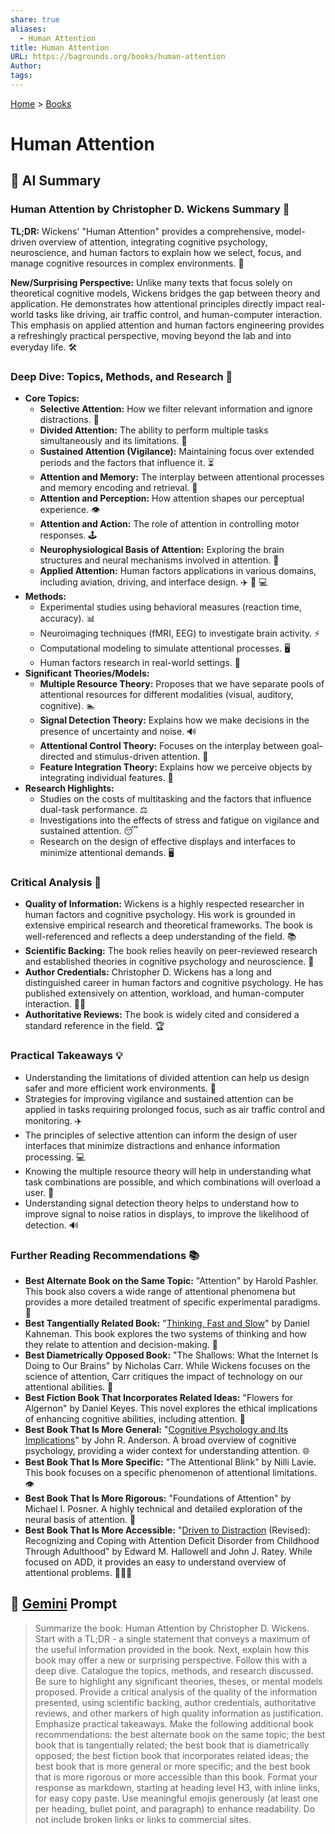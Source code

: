 ```yaml
---
share: true
aliases:
  - Human Attention
title: Human Attention
URL: https://bagrounds.org/books/human-attention
Author: 
tags: 
---
```

[Home](../index.md) > [Books](./index.md)  
# Human Attention  
## 🤖 AI Summary  
### Human Attention by Christopher D. Wickens Summary 🧠  
**TL;DR:** Wickens' "Human Attention" provides a comprehensive, model-driven overview of attention, integrating cognitive psychology, neuroscience, and human factors to explain how we select, focus, and manage cognitive resources in complex environments. 🚀  
  
**New/Surprising Perspective:** Unlike many texts that focus solely on theoretical cognitive models, Wickens bridges the gap between theory and application. He demonstrates how attentional principles directly impact real-world tasks like driving, air traffic control, and human-computer interaction. This emphasis on applied attention and human factors engineering provides a refreshingly practical perspective, moving beyond the lab and into everyday life. 🛠️  
  
### Deep Dive: Topics, Methods, and Research 🔬  
* **Core Topics:**  
    * **Selective Attention:** How we filter relevant information and ignore distractions. 🎯  
    * **Divided Attention:** The ability to perform multiple tasks simultaneously and its limitations. 🤹  
    * **Sustained Attention (Vigilance):** Maintaining focus over extended periods and the factors that influence it. ⏳  
    * **Attention and Memory:** The interplay between attentional processes and memory encoding and retrieval. 🔗  
    * **Attention and Perception:** How attention shapes our perceptual experience. 👁️  
    * **Attention and Action:** The role of attention in controlling motor responses. 🕹️  
    * **Neurophysiological Basis of Attention:** Exploring the brain structures and neural mechanisms involved in attention. 🧠  
    * **Applied Attention:** Human factors applications in various domains, including aviation, driving, and interface design. ✈️ 🚗 💻  
* **Methods:**  
    * Experimental studies using behavioral measures (reaction time, accuracy). 📊  
    * Neuroimaging techniques (fMRI, EEG) to investigate brain activity. ⚡  
    * Computational modeling to simulate attentional processes. 🖥️  
    * Human factors research in real-world settings. 👷  
* **Significant Theories/Models:**  
    * **Multiple Resource Theory:** Proposes that we have separate pools of attentional resources for different modalities (visual, auditory, cognitive). 🏊  
    * **Signal Detection Theory:** Explains how we make decisions in the presence of uncertainty and noise. 🔊  
    * **Attentional Control Theory:** Focuses on the interplay between goal-directed and stimulus-driven attention. 🚦  
    * **Feature Integration Theory:** Explains how we perceive objects by integrating individual features. 🧩  
* **Research Highlights:**  
    * Studies on the costs of multitasking and the factors that influence dual-task performance. ⚖️  
    * Investigations into the effects of stress and fatigue on vigilance and sustained attention. 😴  
    * Research on the design of effective displays and interfaces to minimize attentional demands. 🖥️  
  
### Critical Analysis 🧐  
* **Quality of Information:** Wickens is a highly respected researcher in human factors and cognitive psychology. His work is grounded in extensive empirical research and theoretical frameworks. The book is well-referenced and reflects a deep understanding of the field. 📚  
* **Scientific Backing:** The book relies heavily on peer-reviewed research and established theories in cognitive psychology and neuroscience. 🔬  
* **Author Credentials:** Christopher D. Wickens has a long and distinguished career in human factors and cognitive psychology. He has published extensively on attention, workload, and human-computer interaction. 🧑‍🏫  
* **Authoritative Reviews:** The book is widely cited and considered a standard reference in the field. 🏆  
  
### Practical Takeaways 💡  
* Understanding the limitations of divided attention can help us design safer and more efficient work environments. 👷  
* Strategies for improving vigilance and sustained attention can be applied in tasks requiring prolonged focus, such as air traffic control and monitoring. ✈️  
* The principles of selective attention can inform the design of user interfaces that minimize distractions and enhance information processing. 💻  
* Knowing the multiple resource theory will help in understanding what task combinations are possible, and which combinations will overload a user. 🤹  
* Understanding signal detection theory helps to understand how to improve signal to noise ratios in displays, to improve the likelihood of detection. 🔊  
  
### Further Reading Recommendations 📚  
* **Best Alternate Book on the Same Topic:** "Attention" by Harold Pashler. This book also covers a wide range of attentional phenomena but provides a more detailed treatment of specific experimental paradigms. 📖  
* **Best Tangentially Related Book:** "[Thinking, Fast and Slow](./thinking-fast-and-slow.md)" by Daniel Kahneman. This book explores the two systems of thinking and how they relate to attention and decision-making. 🧠  
* **Best Diametrically Opposed Book:** "The Shallows: What the Internet Is Doing to Our Brains" by Nicholas Carr. While Wickens focuses on the science of attention, Carr critiques the impact of technology on our attentional abilities. 📱  
* **Best Fiction Book That Incorporates Related Ideas:** "Flowers for Algernon" by Daniel Keyes. This novel explores the ethical implications of enhancing cognitive abilities, including attention. 🌼  
* **Best Book That Is More General:** "[Cognitive Psychology and Its Implications](./cognitive-psychology-and-its-implications.md)" by John R. Anderson. A broad overview of cognitive psychology, providing a wider context for understanding attention. 🌐  
* **Best Book That Is More Specific:** "The Attentional Blink" by Nilli Lavie. This book focuses on a specific phenomenon of attentional limitations. 👁️  
* **Best Book That Is More Rigorous:** "Foundations of Attention" by Michael I. Posner. A highly technical and detailed exploration of the neural basis of attention. 🧠  
* **Best Book That Is More Accessible:** "[Driven to Distraction](./driven-to-distraction.md) (Revised): Recognizing and Coping with Attention Deficit Disorder from Childhood Through Adulthood" by Edward M. Hallowell and John J. Ratey. While focused on ADD, it provides an easy to understand overview of attentional problems. 🧑‍🤝‍🧑  
  
## 💬 [Gemini](https://gemini.google.com) Prompt  
> Summarize the book: Human Attention by Christopher D. Wickens. Start with a TL;DR - a single statement that conveys a maximum of the useful information provided in the book. Next, explain how this book may offer a new or surprising perspective. Follow this with a deep dive. Catalogue the topics, methods, and research discussed. Be sure to highlight any significant theories, theses, or mental models proposed. Provide a critical analysis of the quality of the information presented, using scientific backing, author credentials, authoritative reviews, and other markers of high quality information as justification. Emphasize practical takeaways. Make the following additional book recommendations: the best alternate book on the same topic; the best book that is tangentially related; the best book that is diametrically opposed; the best fiction book that incorporates related ideas; the best book that is more general or more specific; and the best book that is more rigorous or more accessible than this book. Format your response as markdown, starting at heading level H3, with inline links, for easy copy paste. Use meaningful emojis generously (at least one per heading, bullet point, and paragraph) to enhance readability. Do not include broken links or links to commercial sites.  
